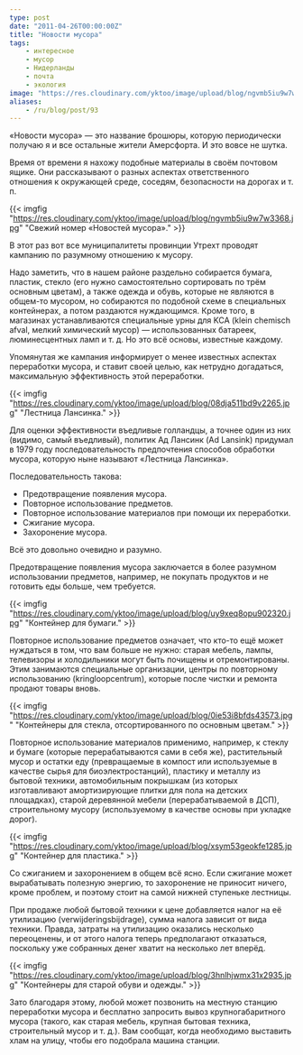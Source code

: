 ```yaml
---
type: post
date: "2011-04-26T00:00:00Z"
title: "Новости мусора"
tags:
    - интересное
    - мусор
    - Нидерланды
    - почта
    - экология
image: "https://res.cloudinary.com/yktoo/image/upload/blog/ngvmb5iu9w7w3368.jpg"
aliases:
    - /ru/blog/post/93
---
```


«Новости мусора» — это название брошюры, которую периодически получаю я и все остальные жители Амерсфорта. И это вовсе не шутка.

Время от времени я нахожу подобные материалы в своём почтовом ящике. Они рассказывают о разных аспектах ответственного отношения к окружающей среде, соседям, безопасности на дорогах и т. п.

{{< imgfig "https://res.cloudinary.com/yktoo/image/upload/blog/ngvmb5iu9w7w3368.jpg" "Свежий номер «Новостей мусора»." >}}

<!--more-->

В этот раз вот все муниципалитеты провинции Утрехт проводят кампанию по разумному отношению к мусору.

Надо заметить, что в нашем районе раздельно собирается бумага, пластик, стекло (его нужно самостоятельно сортировать по трём основным цветам), а также одежда и обувь, которые не являются в общем-то мусором, но собираются по подобной схеме в специальных контейнерах, а потом раздаются нуждающимся. Кроме того, в магазинах устанавливаются специальные урны для KCA (klein chemisch afval, мелкий химический мусор) — использованных батареек, люминесцентных ламп и т. д. Но это всё основы, известные каждому.

Упомянутая же кампания информирует о менее известных аспектах переработки мусора, и ставит своей целью, как нетрудно догадаться, максимальную эффективность этой переработки.

{{< imgfig "https://res.cloudinary.com/yktoo/image/upload/blog/08dja511bd9v2265.jpg" "Лестница Лансинка." >}}

Для оценки эффективности въедливые голландцы, а точнее один из них (видимо, самый въедливый), политик Ад Лансинк (Ad Lansink) придумал в 1979 году последовательность предпочтения способов обработки мусора, которую ныне называют «Лестница Лансинка».

Последовательность такова:

* Предотвращение появления мусора.
* Повторное использование предметов.
* Повторное использование материалов при помощи их переработки.
* Сжигание мусора.
* Захоронение мусора.

Всё это довольно очевидно и разумно.

Предотвращение появления мусора заключается в более разумном использовании предметов, например, не покупать продуктов и не готовить еды больше, чем требуется.

{{< imgfig "https://res.cloudinary.com/yktoo/image/upload/blog/uy9xeq8opu902320.jpg" "Контейнер для бумаги." >}}

Повторное использование предметов означает, что кто-то ещё может нуждаться в том, что вам больше не нужно: старая мебель, лампы, телевизоры и холодильники могут быть почищены и отремонтированы. Этим занимаются специальные организации, центры по повторному использованию (kringloopcentrum), которые после чистки и ремонта продают товары вновь.

{{< imgfig "https://res.cloudinary.com/yktoo/image/upload/blog/0ie53i8bfds43573.jpg" "Контейнеры для стекла, отсортированного по основным цветам." >}}

Повторное использование материалов применимо, например, к стеклу и бумаге (которые перерабатываются сами в себя же), растительный мусор и остатки еду (превращаемые в компост или используемые в качестве сырья для биоэлектростанций), пластику и металлу из бытовой техники, автомобильным покрышкам (из которых изготавливают амортизирующие плитки для пола на детских площадках), старой деревянной мебели (перерабатываемой в ДСП), строительному мусору (используемому в качестве основы при укладке дорог).

{{< imgfig "https://res.cloudinary.com/yktoo/image/upload/blog/xsym53geokfe1285.jpg" "Контейнер для пластика." >}}

Со сжиганием и захоронением в общем всё ясно. Если сжигание может вырабатывать полезную энергию, то захоронение не приносит ничего, кроме проблем, и поэтому стоит на самой нижней ступеньке лестницы.

При продаже любой бытовой техники к цене добавляется налог на её утилизацию (verwijderingsbijdrage), сумма налога зависит от вида техники. Правда, затраты на утилизацию оказались несколько переоценены, и от этого налога теперь предполагают отказаться, поскольку уже собранных денег хватит на несколько лет вперёд.

{{< imgfig "https://res.cloudinary.com/yktoo/image/upload/blog/3hnlhjwmx31x2935.jpg" "Контейнеры для старой обуви и одежды." >}}

Зато благодаря этому, любой может позвонить на местную станцию переработки мусора и бесплатно запросить вывоз крупногабаритного мусора (такого, как старая мебель, крупная бытовая техника, строительный мусор и т. д.). Вам сообщат, когда необходимо выставить хлам на улицу, чтобы его подобрала машина станции.

